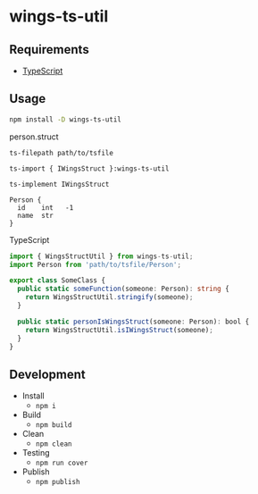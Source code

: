 # wings-ts-util

## Requirements

- [TypeScript](https://www.typescriptlang.org/)

## Usage

```sh
npm install -D wings-ts-util
```

person.struct

```text
ts-filepath path/to/tsfile

ts-import { IWingsStruct }:wings-ts-util

ts-implement IWingsStruct

Person {
  id    int   -1
  name  str
}
```

TypeScript

```ts
import { WingsStructUtil } from wings-ts-util;
import Person from 'path/to/tsfile/Person';

export class SomeClass {
  public static someFunction(someone: Person): string {
    return WingsStructUtil.stringify(someone);
  }

  public static personIsWingsStruct(someone: Person): bool {
    return WingsStructUtil.isIWingsStruct(someone);
  }
}
```

## Development

- Install
  - `npm i`
- Build
  - `npm build`
- Clean
  - `npm clean`
- Testing
  - `npm run cover`
- Publish
  - `npm publish`
